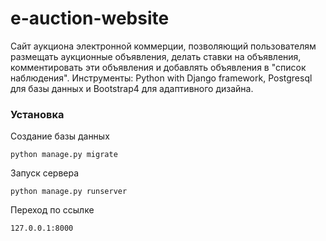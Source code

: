 # e-auction-website



Сайт аукциона электронной коммерции, позволяющий пользователям размещать аукционные объявления, 
делать ставки на объявления, комментировать эти объявления и добавлять объявления в "список наблюдения".
Инструменты: Python with Django framework, Postgresql для базы данных и Bootstrap4 для адаптивного дизайна.

<h3>Установка</h3>

Создание базы данных
```
python manage.py migrate
```
Запуск сервера
```
python manage.py runserver
```
Переход по ссылке
```
127.0.0.1:8000
```
